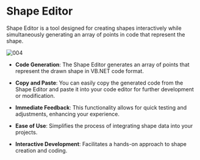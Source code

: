# Shape Editor

 Shape Editor is a tool designed for creating shapes interactively while simultaneously generating an array of points in code that represent the shape. 



![004](https://github.com/user-attachments/assets/7891f4de-95b1-427a-9ea9-6388b6bed33e)



- **Code Generation**: The Shape Editor generates an array of points that represent the drawn shape in VB.NET code format.
  
- **Copy and Paste**: You can easily copy the generated code from the Shape Editor and paste it into your code editor for further development or modification.
  
- **Immediate Feedback**: This functionality allows for quick testing and adjustments, enhancing your experience.
  
- **Ease of Use**: Simplifies the process of integrating shape data into your projects.
  
- **Interactive Development**: Facilitates a hands-on approach to shape creation and coding.



